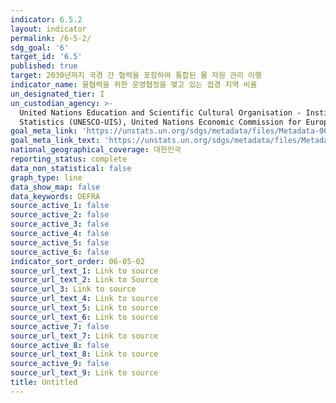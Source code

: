 ```yaml
---
indicator: 6.5.2
layout: indicator
permalink: /6-5-2/
sdg_goal: '6'
target_id: '6.5'
published: true
target: 2030년까지 국경 간 협력을 포함하여 통합된 물 자원 관리 이행
indicator_name: 물협력을 위한 운영협정을 맺고 있는 접경 지역 비율
un_designated_tier: I
un_custodian_agency: >-
  United Nations Education and Scientific Cultural Organisation - Institute for
  Statistics (UNESCO-UIS), United Nations Economic Commission for Europe (UNECE)
goal_meta_link: 'https://unstats.un.org/sdgs/metadata/files/Metadata-06-05-02.pdf'
goal_meta_link_text: 'https://unstats.un.org/sdgs/metadata/files/Metadata-06-05-02.pdf'
national_geographical_coverage: 대한민국
reporting_status: complete
data_non_statistical: false
graph_type: line
data_show_map: false
data_keywords: DEFRA
source_active_1: false
source_active_2: false
source_active_3: false
source_active_4: false
source_active_5: false
source_active_6: false
indicator_sort_order: 06-05-02
source_url_text_1: Link to source
source_url_text_2: Link to Source
source_url_3: Link to source
source_url_text_4: Link to source
source_url_text_5: Link to source
source_url_text_6: Link to source
source_active_7: false
source_url_text_7: Link to source
source_active_8: false
source_url_text_8: Link to source
source_active_9: false
source_url_text_9: Link to source
title: Untitled
---
```

